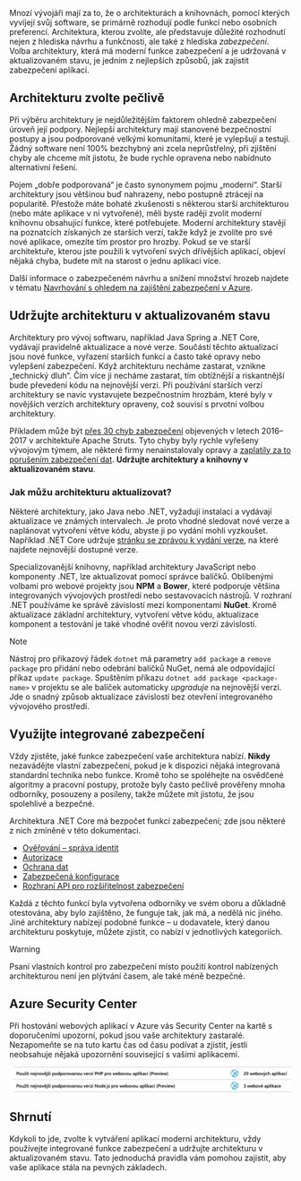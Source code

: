 Mnozí vývojáři mají za to, že o architekturách a knihovnách, pomocí kterých vyvíjejí svůj software, se primárně rozhodují podle funkcí nebo osobních preferencí. Architektura, kterou zvolíte, ale představuje důležité rozhodnutí nejen z hlediska návrhu a funkčnosti, ale také z hlediska _zabezpečení_. Volba architektury, která má moderní funkce zabezpečení a je udržovaná v aktualizovaném stavu, je jedním z nejlepších způsobů, jak zajistit zabezpečení aplikací.

## <a name="choose-your-framework-carefully"></a>Architekturu zvolte pečlivě

Při výběru architektury je nejdůležitějším faktorem ohledně zabezpečení úroveň její podpory. Nejlepší architektury mají stanovené bezpečnostní postupy a jsou podporované velkými komunitami, které je vylepšují a testují. Žádný software není 100% bezchybný ani zcela neprůstřelný, při zjištění chyby ale chceme mít jistotu, že bude rychle opravena nebo nabídnuto alternativní řešení.

Pojem „dobře podporovaná“ je často synonymem pojmu „moderní“. Starší architektury jsou většinou buď nahrazeny, nebo postupně ztrácejí na popularitě. Přestože máte bohaté zkušenosti s některou starší architekturou (nebo máte aplikace v ní vytvořené), měli byste raději zvolit moderní knihovnu obsahující funkce, které potřebujete. Moderní architektury stavějí na poznatcích získaných ze starších verzí, takže když je zvolíte pro své nové aplikace, omezíte tím prostor pro hrozby. Pokud se ve starší architektuře, kterou jste použili k vytvoření svých dřívějších aplikací, objeví nějaká chyba, budete mít na starost o jednu aplikaci více.

Další informace o zabezpečeném návrhu a snížení množství hrozeb najdete v tématu [Navrhování s ohledem na zajištění zabezpečení v Azure](../../design-for-security-in-azure/index.yml).

## <a name="keep-your-framework-updated"></a>Udržujte architekturu v aktualizovaném stavu

Architektury pro vývoj softwaru, například Java Spring a .NET Core, vydávají pravidelně aktualizace a nové verze. Součástí těchto aktualizací jsou nové funkce, vyřazení starších funkcí a často také opravy nebo vylepšení zabezpečení. Když architekturu necháme zastarat, vznikne „technický dluh“. Čím více ji necháme zastarat, tím obtížnější a riskantnější bude převedení kódu na nejnovější verzi. Při používání starších verzí architektury se navíc vystavujete bezpečnostním hrozbám, které byly v novějších verzích architektury opraveny, což souvisí s prvotní volbou architektury.

Příkladem může být [přes 30 chyb zabezpečení](https://www.cvedetails.com/product/6117/Apache-Struts.html?vendor_id=45) objevených v letech 2016–2017 v architektuře Apache Struts. Tyto chyby byly rychle vyřešeny vývojovým týmem, ale některé firmy nenainstalovaly opravy a [zaplatily za to porušením zabezpečení dat](https://www.zdnet.com/article/equifax-confirms-apache-struts-flaw-it-failed-to-patch-was-to-blame-for-data-breach/). **Udržujte architektury a knihovny v aktualizovaném stavu**.

### <a name="how-do-i-update-my-framework"></a>Jak můžu architekturu aktualizovat?

Některé architektury, jako Java nebo .NET, vyžadují instalaci a vydávají aktualizace ve známých intervalech. Je proto vhodné sledovat nové verze a naplánovat vytvoření větve kódu, abyste ji po vydání mohli vyzkoušet. Například .NET Core udržuje [stránku se zprávou k vydání verze](https://github.com/dotnet/core/tree/master/release-notes), na které najdete nejnovější dostupné verze.

Specializovanější knihovny, například architektury JavaScript nebo komponenty .NET, lze aktualizovat pomocí správce balíčků. Oblíbenými volbami pro webové projekty jsou **NPM** a **Bower**, které podporuje většina integrovaných vývojových prostředí nebo sestavovacích nástrojů. V rozhraní .NET používáme ke správě závislostí mezi komponentami **NuGet**. Kromě aktualizace základní architektury, vytvoření větve kódu, aktualizace komponent a testování je také vhodné ověřit novou verzi závislosti.

> [!NOTE]
> Nástroj pro příkazový řádek `dotnet` má parametry `add package` a `remove package` pro přidání nebo odebrání balíčků NuGet, nemá ale odpovídající příkaz `update package`. Spuštěním příkazu `dotnet add package <package-name>` v projektu se ale balíček automaticky _upgraduje_ na nejnovější verzi. Jde o snadný způsob aktualizace závislostí bez otevření integrovaného vývojového prostředí.

## <a name="take-advantage-of-built-in-security"></a>Využijte integrované zabezpečení

Vždy zjistěte, jaké funkce zabezpečení vaše architektura nabízí. **Nikdy** nezavádějte vlastní zabezpečení, pokud je k dispozici nějaká integrovaná standardní technika nebo funkce. Kromě toho se spoléhejte na osvědčené algoritmy a pracovní postupy, protože byly často pečlivě prověřeny mnoha odborníky, posouzeny a posíleny, takže můžete mít jistotu, že jsou spolehlivé a bezpečné.

Architektura .NET Core má bezpočet funkcí zabezpečení; zde jsou některé z nich zmíněné v této dokumentaci.
* [Ověřování – správa identit](https://docs.microsoft.com/aspnet/core/security/authentication/index?view=aspnetcore-2.1)
* [Autorizace](https://docs.microsoft.com/aspnet/core/security/authorization/index?view=aspnetcore-2.1)
* [Ochrana dat](https://docs.microsoft.com/aspnet/core/security/data-protection/index?view=aspnetcore-2.1)
* [Zabezpečená konfigurace](https://docs.microsoft.com/aspnet/core/security/data-protection/configuration/index?view=aspnetcore-2.1)
* [Rozhraní API pro rozšiřitelnost zabezpečení](https://docs.microsoft.com/aspnet/core/security/data-protection/extensibility/index?view=aspnetcore-2.1)

Každá z těchto funkcí byla vytvořena odborníky ve svém oboru a důkladně otestována, aby bylo zajištěno, že funguje tak, jak má, a nedělá nic jiného. Jiné architektury nabízejí podobné funkce – u dodavatele, který danou architekturu poskytuje, můžete zjistit, co nabízí v jednotlivých kategoriích.

> [!WARNING]
> Psaní vlastních kontrol pro zabezpečení místo použití kontrol nabízených architekturou není jen plýtvání časem, ale také méně bezpečné.


## <a name="azure-security-center"></a>Azure Security Center

Při hostování webových aplikací v Azure vás Security Center na kartě s doporučeními upozorní, pokud jsou vaše architektury zastaralé.  Nezapomeňte se na tuto kartu čas od času podívat a zjistit, jestli neobsahuje nějaká upozornění související s vašimi aplikacemi.

![Azure Security Center doporučující upgrade architektury](../media/5-ASCFramework.png)


## <a name="summary"></a>Shrnutí

Kdykoli to jde, zvolte k vytváření aplikací moderní architekturu, vždy používejte integrované funkce zabezpečení a udržujte architekturu v aktualizovaném stavu. Tato jednoduchá pravidla vám pomohou zajistit, aby vaše aplikace stála na pevných základech.
